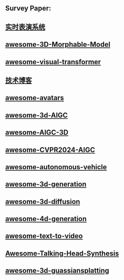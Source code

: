 ## Survey Paper:

## [实时表演系统](https://github.com/liangjin2007/data_liangjin/blob/master/%E9%80%89%E6%8B%A9%E5%AE%9E%E6%97%B6%E8%A1%A8%E6%BC%94%E6%8D%95%E6%8D%89%E7%B3%BB%E7%BB%9F.pdf)
## [awesome-3D-Morphable-Model](https://github.com/liangjin2007/curated-list-of-awesome-3D-Morphable-Model-software-and-data)
## [awesome-visual-transformer]( https://github.com/dk-liang/Awesome-Visual-Transformer )
## [技术博客](https://zhuanlan.zhihu.com/p/348593638)
## [awesome-avatars](https://github.com/pansanity666/Awesome-Avatars?tab=readme-ov-file)
## [awesome-3d-AIGC](https://github.com/mdyao/Awesome-3D-AIGC)
## [awesome-AIGC-3D](https://github.com/hitcslj/Awesome-AIGC-3D)
## [awesome-CVPR2024-AIGC](https://github.com/Kobaayyy/Awesome-CVPR2024-AIGC)
## [awesome-autonomous-vehicle](https://github.com/DeepTecher/awesome-autonomous-vehicle)
## [awesome-3d-generation](https://github.com/justimyhxu/awesome-3D-generation)
## [awesome-3d-diffusion](https://github.com/cwchenwang/awesome-3d-diffusion)
## [awesome-4d-generation](https://github.com/cwchenwang/awesome-4d-generation)
## [awesome-text-to-video](https://github.com/jianzhnie/awesome-text-to-video)
## [Awesome-Talking-Head-Synthesis](https://github.com/Kedreamix/Awesome-Talking-Head-Synthesis)
## [awesome-3d-guassiansplatting](https://github.com/MrNeRF/awesome-3D-gaussian-splatting)
